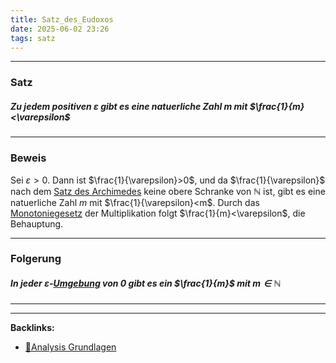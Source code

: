 ```yaml
---
title: Satz_des_Eudoxos
date: 2025-06-02 23:26
tags: satz
---
```


----

### Satz 

##### Zu jedem positiven $\varepsilon$ gibt es eine natuerliche Zahl $m$ mit $\frac{1}{m}<\varepsilon$ 

---

### Beweis

Sei $\varepsilon>0$. Dann ist $\frac{1}{\varepsilon}>0$, und da $\frac{1}{\varepsilon}$ nach dem 
[Satz des Archimedes](satz_des_archimedes) keine obere Schranke von $\mathbb{N}$ ist, gibt es eine 
natuerliche Zahl $m$ mit $\frac{1}{\varepsilon}<m$. Durch das [Monotoniegesetz](ordnungsaxiome) der
Multiplikation folgt $\frac{1}{m}<\varepsilon$, die Behauptung.

---

### Folgerung
##### In jeder $\varepsilon$-[Umgebung](eps_umgebung) von $0$ gibt es ein $\frac{1}{m}$ mit $m\in \mathbb{N}$





----

----
**Backlinks:**
- [📂Analysis Grundlagen](/📁Analysis_Grundlagen)
